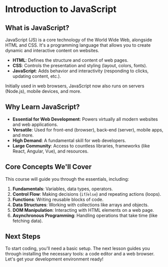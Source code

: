 # Introduction to JavaScript

## What is JavaScript?

JavaScript (JS) is a core technology of the World Wide Web, alongside HTML and CSS. It's a programming language that allows you to create dynamic and interactive content on websites.

- **HTML**: Defines the structure and content of web pages.
- **CSS**: Controls the presentation and styling (layout, colors, fonts).
- **JavaScript**: Adds behavior and interactivity (responding to clicks, updating content, etc.).

Initially used in web browsers, JavaScript now also runs on servers (Node.js), mobile devices, and more.

## Why Learn JavaScript?

- **Essential for Web Development**: Powers virtually all modern websites and web applications.
- **Versatile**: Used for front-end (browser), back-end (server), mobile apps, and more.
- **High Demand**: A fundamental skill for web developers.
- **Large Community**: Access to countless libraries, frameworks (like React, Angular, Vue), and resources.

## Core Concepts We'll Cover

This course will guide you through the essentials, including:

1.  **Fundamentals**: Variables, data types, operators.
2.  **Control Flow**: Making decisions (`if`/`else`) and repeating actions (loops).
3.  **Functions**: Writing reusable blocks of code.
4.  **Data Structures**: Working with collections like arrays and objects.
5.  **DOM Manipulation**: Interacting with HTML elements on a web page.
6.  **Asynchronous Programming**: Handling operations that take time (like fetching data).

## Next Steps

To start coding, you'll need a basic setup. The next lesson guides you through installing the necessary tools: a code editor and a web browser. Let's get your development environment ready!
